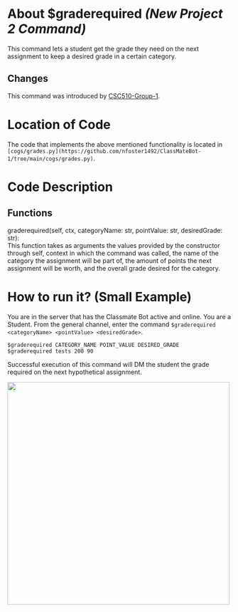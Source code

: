 # About $graderequired _(New Project 2 Command)_
This command lets a student get the grade they need on the next assignment to keep a desired grade in a certain category.
## Changes

This command was introduced by [CSC510-Group-1](https://github.com/nfoster1492/ClassMateBot-1/).

# Location of Code
The code that implements the above mentioned functionality is located in `[cogs/grades.py](https://github.com/nfoster1492/ClassMateBot-1/tree/main/cogs/grades.py)`.

# Code Description
## Functions
graderequired(self, ctx, categoryName: str, pointValue: str, desiredGrade: str): <br>
This function takes as arguments the values provided by the constructor through self, context in which the command was called, the name of the category the assignment will be part of, the amount of points the next assignment will be worth, and the overall grade desired for the category.

# How to run it? (Small Example)
You are in the server that has the Classmate Bot active and online. You are a Student. From the general channel, enter the command `$graderequired <categoryName> <pointValue> <desiredGrade>`.

```
$graderequired CATEGORY_NAME POINT_VALUE DESIRED_GRADE
$graderequired tests 200 90
```
Successful execution of this command will DM the student the grade required on the next hypothetical assignment.

<img src="https://github.com/nfoster1492/ClassMateBot-1/blob/main/data/proj2media/graderequiredHelp.png?raw=true" width="500">
